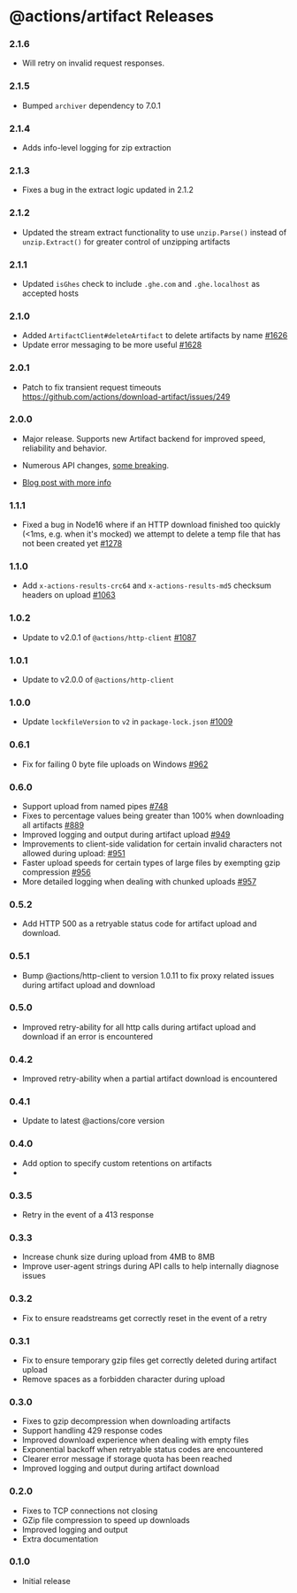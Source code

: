 # @actions/artifact Releases

### 2.1.6

- Will retry on invalid request responses.

### 2.1.5

- Bumped `archiver` dependency to 7.0.1

### 2.1.4

- Adds info-level logging for zip extraction

### 2.1.3

- Fixes a bug in the extract logic updated in 2.1.2

### 2.1.2

- Updated the stream extract functionality to use `unzip.Parse()` instead of `unzip.Extract()` for greater control of unzipping artifacts

### 2.1.1

- Updated `isGhes` check to include `.ghe.com` and `.ghe.localhost` as accepted hosts

### 2.1.0

- Added `ArtifactClient#deleteArtifact` to delete artifacts by name [#1626](https://github.com/actions/toolkit/pull/1626)
- Update error messaging to be more useful [#1628](https://github.com/actions/toolkit/pull/1628)

### 2.0.1

- Patch to fix transient request timeouts https://github.com/actions/download-artifact/issues/249

### 2.0.0

- Major release. Supports new Artifact backend for improved speed, reliability and behavior.
- Numerous API changes, [some breaking](./README.md#breaking-changes).

- [Blog post with more info](https://github.blog/2024-02-12-get-started-with-v4-of-github-actions-artifacts/)

### 1.1.1

- Fixed a bug in Node16 where if an HTTP download finished too quickly (<1ms, e.g. when it's mocked) we attempt to delete a temp file that has not been created yet [#1278](https://github.com/actions/toolkit/pull/1278/commits/b9de68a590daf37c6747e38d3cb4f1dd2cfb791c)

### 1.1.0

- Add `x-actions-results-crc64` and `x-actions-results-md5` checksum headers on upload [#1063](https://github.com/actions/toolkit/pull/1063)

### 1.0.2

- Update to v2.0.1 of `@actions/http-client` [#1087](https://github.com/actions/toolkit/pull/1087)

### 1.0.1

- Update to v2.0.0 of `@actions/http-client`

### 1.0.0

- Update `lockfileVersion` to `v2` in `package-lock.json` [#1009](https://github.com/actions/toolkit/pull/1009)

### 0.6.1

- Fix for failing 0 byte file uploads on Windows [#962](https://github.com/actions/toolkit/pull/962)

### 0.6.0

- Support upload from named pipes [#748](https://github.com/actions/toolkit/pull/748)
- Fixes to percentage values being greater than 100% when downloading all artifacts [#889](https://github.com/actions/toolkit/pull/889)
- Improved logging and output during artifact upload [#949](https://github.com/actions/toolkit/pull/949)
- Improvements to client-side validation for certain invalid characters not allowed during upload: [#951](https://github.com/actions/toolkit/pull/951)
- Faster upload speeds for certain types of large files by exempting gzip compression [#956](https://github.com/actions/toolkit/pull/956)
- More detailed logging when dealing with chunked uploads [#957](https://github.com/actions/toolkit/pull/957)
  
### 0.5.2

- Add HTTP 500 as a retryable status code for artifact upload and download.
  
### 0.5.1

- Bump @actions/http-client to version 1.0.11 to fix proxy related issues during artifact upload and download

### 0.5.0

- Improved retry-ability for all http calls during artifact upload and download if an error is encountered

### 0.4.2

- Improved retry-ability when a partial artifact download is encountered

### 0.4.1

- Update to latest @actions/core version

### 0.4.0

- Add option to specify custom retentions on artifacts
- 
### 0.3.5

- Retry in the event of a 413 response

### 0.3.3

- Increase chunk size during upload from 4MB to 8MB
- Improve user-agent strings during API calls to help internally diagnose issues

### 0.3.2

- Fix to ensure readstreams get correctly reset in the event of a retry

### 0.3.1

- Fix to ensure temporary gzip files get correctly deleted during artifact upload
- Remove spaces as a forbidden character during upload

### 0.3.0

- Fixes to gzip decompression when downloading artifacts
- Support handling 429 response codes
- Improved download experience when dealing with empty files
- Exponential backoff when retryable status codes are encountered
- Clearer error message if storage quota has been reached
- Improved logging and output during artifact download

### 0.2.0

- Fixes to TCP connections not closing
- GZip file compression to speed up downloads
- Improved logging and output
- Extra documentation

### 0.1.0

- Initial release
